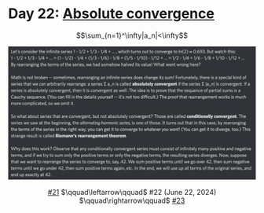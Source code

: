 # Day 22: [Absolute convergence](https://en.wikipedia.org/wiki/Absolute_convergence)

$$\sum_{n=1}^\infty|a_n|<\infty$$

<picture><img alt="Day 22" src="0022.png"></picture>

<center><a href="0021.html">#21</a> $\qquad\leftarrow\qquad$ #22 (June 22, 2024) $\qquad\rightarrow\qquad$ <a href="0023.html">#23</a></center>